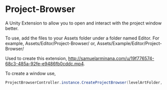 # Project-Browser
A Unity Extension to allow you to open and interact with the project window better.

To use, add the files to your Assets folder under a folder named Editor. For example,
Assets/Editor/Project-Browser/
or, Assets/Example/Editor/Project-Browser/

Used to create this extension, http://samuelarminana.com/u/19f776574-68c3-485a-92fe-e9486fb0cddc.mp4.

To create a window use, 
```cs
ProjectBrowserController.instance.CreateProjectBrowser(levelArtFolder, "Browse Level Art"); 
```
